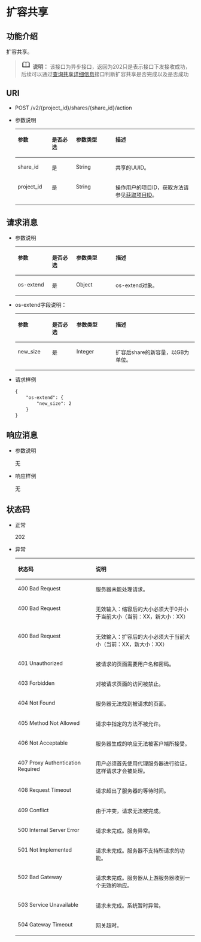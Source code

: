 # 扩容共享<a name="sfs_02_0034"></a>

## 功能介绍<a name="s4f6c8c4d908b42c684eb84e837062288"></a>

扩容共享。

>![](public_sys-resources/icon-note.gif) **说明：** 
>该接口为异步接口，返回为202只是表示接口下发接收成功，后续可以通过[查询共享详细信息](查询共享详细信息.md)接口判断扩容共享是否完成以及是否成功

## URI<a name="sd7de213608b64be19fc069d3ed492035"></a>

-   POST /v2/\{project\_id\}/shares/\{share\_id\}/action
-   参数说明

    <a name="zh-cn_topic_0076901182_table45001781"></a>
    <table><thead align="left"><tr id="zh-cn_topic_0076901182_row42052973"><th class="cellrowborder" valign="top" width="18.96%" id="mcps1.1.5.1.1"><p id="p17124101410431"><a name="p17124101410431"></a><a name="p17124101410431"></a>参数</p>
    </th>
    <th class="cellrowborder" valign="top" width="13.489999999999998%" id="mcps1.1.5.1.2"><p id="p1612415146430"><a name="p1612415146430"></a><a name="p1612415146430"></a>是否必选</p>
    </th>
    <th class="cellrowborder" valign="top" width="21.93%" id="mcps1.1.5.1.3"><p id="p312416148432"><a name="p312416148432"></a><a name="p312416148432"></a>参数类型</p>
    </th>
    <th class="cellrowborder" valign="top" width="45.62%" id="mcps1.1.5.1.4"><p id="p3124181464318"><a name="p3124181464318"></a><a name="p3124181464318"></a>描述</p>
    </th>
    </tr>
    </thead>
    <tbody><tr id="zh-cn_topic_0076901182_row33631540"><td class="cellrowborder" valign="top" width="18.96%" headers="mcps1.1.5.1.1 "><p id="aedfbfdb579c44e8999a6b19f0c120f21"><a name="aedfbfdb579c44e8999a6b19f0c120f21"></a><a name="aedfbfdb579c44e8999a6b19f0c120f21"></a>share_id</p>
    </td>
    <td class="cellrowborder" valign="top" width="13.489999999999998%" headers="mcps1.1.5.1.2 "><p id="a3121e3e565c84c5c9a278230940473b8"><a name="a3121e3e565c84c5c9a278230940473b8"></a><a name="a3121e3e565c84c5c9a278230940473b8"></a>是</p>
    </td>
    <td class="cellrowborder" valign="top" width="21.93%" headers="mcps1.1.5.1.3 "><p id="ab2a72bed03004193a29602dddc423715"><a name="ab2a72bed03004193a29602dddc423715"></a><a name="ab2a72bed03004193a29602dddc423715"></a>String</p>
    </td>
    <td class="cellrowborder" valign="top" width="45.62%" headers="mcps1.1.5.1.4 "><p id="a4dc199fc384e446b91b4c696aba10de2"><a name="a4dc199fc384e446b91b4c696aba10de2"></a><a name="a4dc199fc384e446b91b4c696aba10de2"></a><span>共享的UUID。</span></p>
    </td>
    </tr>
    <tr id="zh-cn_topic_0076901182_row52334961"><td class="cellrowborder" valign="top" width="18.96%" headers="mcps1.1.5.1.1 "><p id="a13d92d0f99b64184bf787c5aaaf08e68"><a name="a13d92d0f99b64184bf787c5aaaf08e68"></a><a name="a13d92d0f99b64184bf787c5aaaf08e68"></a>project_id</p>
    </td>
    <td class="cellrowborder" valign="top" width="13.489999999999998%" headers="mcps1.1.5.1.2 "><p id="addb93471cf8f4e28868bab4ff0e872c1"><a name="addb93471cf8f4e28868bab4ff0e872c1"></a><a name="addb93471cf8f4e28868bab4ff0e872c1"></a>是</p>
    </td>
    <td class="cellrowborder" valign="top" width="21.93%" headers="mcps1.1.5.1.3 "><p id="a582ca5c66a514507a75aca16841d8b47"><a name="a582ca5c66a514507a75aca16841d8b47"></a><a name="a582ca5c66a514507a75aca16841d8b47"></a>String</p>
    </td>
    <td class="cellrowborder" valign="top" width="45.62%" headers="mcps1.1.5.1.4 "><p id="abfe5b79c46fc49e8a0a9562a7a4ee510"><a name="abfe5b79c46fc49e8a0a9562a7a4ee510"></a><a name="abfe5b79c46fc49e8a0a9562a7a4ee510"></a>操作用户的项目ID，获取方法请参见<a href="获取项目ID.md">获取项目ID</a>。</p>
    </td>
    </tr>
    </tbody>
    </table>


## 请求消息<a name="s3a7db8387fb7411d8cd846a82e921b21"></a>

-   参数说明

    <a name="td1edbbef558c45dc93c04a19b4d19c95"></a>
    <table><thead align="left"><tr id="r6316f3ede17f448b8d59d8f206e4cb2d"><th class="cellrowborder" valign="top" width="19.041904190419043%" id="mcps1.1.5.1.1"><p id="p131881436162417"><a name="p131881436162417"></a><a name="p131881436162417"></a>参数</p>
    </th>
    <th class="cellrowborder" valign="top" width="13.491349134913492%" id="mcps1.1.5.1.2"><p id="p191881736142411"><a name="p191881736142411"></a><a name="p191881736142411"></a>是否必选</p>
    </th>
    <th class="cellrowborder" valign="top" width="21.992199219921993%" id="mcps1.1.5.1.3"><p id="p720210367248"><a name="p720210367248"></a><a name="p720210367248"></a>参数类型</p>
    </th>
    <th class="cellrowborder" valign="top" width="45.474547454745476%" id="mcps1.1.5.1.4"><p id="p520212367242"><a name="p520212367242"></a><a name="p520212367242"></a>描述</p>
    </th>
    </tr>
    </thead>
    <tbody><tr id="r66d0739dd8074f8fb9f374eb544d4975"><td class="cellrowborder" valign="top" width="19.041904190419043%" headers="mcps1.1.5.1.1 "><p id="zh-cn_topic_0076901182_p558669416566"><a name="zh-cn_topic_0076901182_p558669416566"></a><a name="zh-cn_topic_0076901182_p558669416566"></a>os-extend</p>
    </td>
    <td class="cellrowborder" valign="top" width="13.491349134913492%" headers="mcps1.1.5.1.2 "><p id="aa732e4db77d047edb2a11e0c9849eef9"><a name="aa732e4db77d047edb2a11e0c9849eef9"></a><a name="aa732e4db77d047edb2a11e0c9849eef9"></a>是</p>
    </td>
    <td class="cellrowborder" valign="top" width="21.992199219921993%" headers="mcps1.1.5.1.3 "><p id="a98e384c67a554123a24dda987cef6c10"><a name="a98e384c67a554123a24dda987cef6c10"></a><a name="a98e384c67a554123a24dda987cef6c10"></a>Object</p>
    </td>
    <td class="cellrowborder" valign="top" width="45.474547454745476%" headers="mcps1.1.5.1.4 "><p id="a58584a8208054f19b1d8b19d5d1d998a"><a name="a58584a8208054f19b1d8b19d5d1d998a"></a><a name="a58584a8208054f19b1d8b19d5d1d998a"></a>os-extend对象。</p>
    </td>
    </tr>
    </tbody>
    </table>

-   os-extend字段说明：

    <a name="t5f52f8ee95e042c999e4c980a32639ca"></a>
    <table><thead align="left"><tr id="r927230140bfd4f158c1e71fdd1175ac8"><th class="cellrowborder" valign="top" width="19.09190919091909%" id="mcps1.1.5.1.1"><p id="p471810438242"><a name="p471810438242"></a><a name="p471810438242"></a>参数</p>
    </th>
    <th class="cellrowborder" valign="top" width="13.611361136113612%" id="mcps1.1.5.1.2"><p id="p1971864317241"><a name="p1971864317241"></a><a name="p1971864317241"></a>是否必选</p>
    </th>
    <th class="cellrowborder" valign="top" width="21.802180218021803%" id="mcps1.1.5.1.3"><p id="p13718114314248"><a name="p13718114314248"></a><a name="p13718114314248"></a>参数类型</p>
    </th>
    <th class="cellrowborder" valign="top" width="45.4945494549455%" id="mcps1.1.5.1.4"><p id="p1971810432247"><a name="p1971810432247"></a><a name="p1971810432247"></a>描述</p>
    </th>
    </tr>
    </thead>
    <tbody><tr id="rc028b30fffb54c19a3beb3b6076a1c22"><td class="cellrowborder" valign="top" width="19.09190919091909%" headers="mcps1.1.5.1.1 "><p id="zh-cn_topic_0076901182_p175453116566"><a name="zh-cn_topic_0076901182_p175453116566"></a><a name="zh-cn_topic_0076901182_p175453116566"></a>new_size</p>
    </td>
    <td class="cellrowborder" valign="top" width="13.611361136113612%" headers="mcps1.1.5.1.2 "><p id="a21f0e930a19543bbbf58337ee63c2b51"><a name="a21f0e930a19543bbbf58337ee63c2b51"></a><a name="a21f0e930a19543bbbf58337ee63c2b51"></a>是</p>
    </td>
    <td class="cellrowborder" valign="top" width="21.802180218021803%" headers="mcps1.1.5.1.3 "><p id="ac05b15b7a921463a8b6bb53b8a087420"><a name="ac05b15b7a921463a8b6bb53b8a087420"></a><a name="ac05b15b7a921463a8b6bb53b8a087420"></a>Integer</p>
    </td>
    <td class="cellrowborder" valign="top" width="45.4945494549455%" headers="mcps1.1.5.1.4 "><p id="a08a732f87cea4d28b8931eb0b3621bc9"><a name="a08a732f87cea4d28b8931eb0b3621bc9"></a><a name="a08a732f87cea4d28b8931eb0b3621bc9"></a>扩容后share的新容量，以GB为单位。</p>
    </td>
    </tr>
    </tbody>
    </table>


-   请求样例

    ```
    {
        "os-extend": {
            "new_size": 2
        }
    }
    ```


## 响应消息<a name="s8703d904c5b7413188ce12352326a73e"></a>

-   参数说明

    无


-   响应样例

    无


## 状态码<a name="s7194f469973442a09f40e4760eb0a747"></a>

-   正常

    202

-   异常

    <a name="zh-cn_topic_0076901182_table24991814"></a>
    <table><thead align="left"><tr id="zh-cn_topic_0076901182_row17706563"><th class="cellrowborder" valign="top" width="43.43%" id="mcps1.1.3.1.1"><p id="zh-cn_topic_0076901182_p24945537"><a name="zh-cn_topic_0076901182_p24945537"></a><a name="zh-cn_topic_0076901182_p24945537"></a>状态码</p>
    </th>
    <th class="cellrowborder" valign="top" width="56.57%" id="mcps1.1.3.1.2"><p id="zh-cn_topic_0076901182_p7322627"><a name="zh-cn_topic_0076901182_p7322627"></a><a name="zh-cn_topic_0076901182_p7322627"></a>说明</p>
    </th>
    </tr>
    </thead>
    <tbody><tr id="zh-cn_topic_0076901182_row56261938"><td class="cellrowborder" valign="top" width="43.43%" headers="mcps1.1.3.1.1 "><p id="zh-cn_topic_0076901182_p60923125"><a name="zh-cn_topic_0076901182_p60923125"></a><a name="zh-cn_topic_0076901182_p60923125"></a>400 Bad Request</p>
    </td>
    <td class="cellrowborder" valign="top" width="56.57%" headers="mcps1.1.3.1.2 "><p id="zh-cn_topic_0076901182_p35826101"><a name="zh-cn_topic_0076901182_p35826101"></a><a name="zh-cn_topic_0076901182_p35826101"></a>服务器未能处理请求。</p>
    </td>
    </tr>
    <tr id="r6a88088baf7c4c158aa8a4c6bccf7c34"><td class="cellrowborder" valign="top" width="43.43%" headers="mcps1.1.3.1.1 "><p id="zh-cn_topic_0076901182_p534990621322"><a name="zh-cn_topic_0076901182_p534990621322"></a><a name="zh-cn_topic_0076901182_p534990621322"></a>400 Bad Request</p>
    </td>
    <td class="cellrowborder" valign="top" width="56.57%" headers="mcps1.1.3.1.2 "><p id="a831eaa0025e24bd6884fed2bb2a5df4f"><a name="a831eaa0025e24bd6884fed2bb2a5df4f"></a><a name="a831eaa0025e24bd6884fed2bb2a5df4f"></a>无效输入：缩容后的大小必须大于0并小于当前大小（当前：XX，新大小：XX）</p>
    </td>
    </tr>
    <tr id="r4bc3f27fc2384de9ade4c5976682e08d"><td class="cellrowborder" valign="top" width="43.43%" headers="mcps1.1.3.1.1 "><p id="a59b5a7ea71554a679c1147c64cbbf34a"><a name="a59b5a7ea71554a679c1147c64cbbf34a"></a><a name="a59b5a7ea71554a679c1147c64cbbf34a"></a>400 Bad Request</p>
    </td>
    <td class="cellrowborder" valign="top" width="56.57%" headers="mcps1.1.3.1.2 "><p id="ae6d27ab5da85456aa12088fd4e2afe71"><a name="ae6d27ab5da85456aa12088fd4e2afe71"></a><a name="ae6d27ab5da85456aa12088fd4e2afe71"></a>无效输入：扩容后的大小必须大于当前大小（当前：XX，新大小：XX）</p>
    </td>
    </tr>
    <tr id="zh-cn_topic_0076901182_row53999455"><td class="cellrowborder" valign="top" width="43.43%" headers="mcps1.1.3.1.1 "><p id="zh-cn_topic_0076901182_p11879716"><a name="zh-cn_topic_0076901182_p11879716"></a><a name="zh-cn_topic_0076901182_p11879716"></a>401 Unauthorized</p>
    </td>
    <td class="cellrowborder" valign="top" width="56.57%" headers="mcps1.1.3.1.2 "><p id="zh-cn_topic_0076901182_p22732954"><a name="zh-cn_topic_0076901182_p22732954"></a><a name="zh-cn_topic_0076901182_p22732954"></a>被请求的页面需要用户名和密码。</p>
    </td>
    </tr>
    <tr id="zh-cn_topic_0076901182_row3269999"><td class="cellrowborder" valign="top" width="43.43%" headers="mcps1.1.3.1.1 "><p id="zh-cn_topic_0076901182_p63543344"><a name="zh-cn_topic_0076901182_p63543344"></a><a name="zh-cn_topic_0076901182_p63543344"></a>403 Forbidden</p>
    </td>
    <td class="cellrowborder" valign="top" width="56.57%" headers="mcps1.1.3.1.2 "><p id="zh-cn_topic_0076901182_p46737271"><a name="zh-cn_topic_0076901182_p46737271"></a><a name="zh-cn_topic_0076901182_p46737271"></a>对被请求页面的访问被禁止。</p>
    </td>
    </tr>
    <tr id="zh-cn_topic_0076901182_row17982255"><td class="cellrowborder" valign="top" width="43.43%" headers="mcps1.1.3.1.1 "><p id="zh-cn_topic_0076901182_p47276535"><a name="zh-cn_topic_0076901182_p47276535"></a><a name="zh-cn_topic_0076901182_p47276535"></a>404 Not Found</p>
    </td>
    <td class="cellrowborder" valign="top" width="56.57%" headers="mcps1.1.3.1.2 "><p id="zh-cn_topic_0076901182_p4194103"><a name="zh-cn_topic_0076901182_p4194103"></a><a name="zh-cn_topic_0076901182_p4194103"></a>服务器无法找到被请求的页面。</p>
    </td>
    </tr>
    <tr id="zh-cn_topic_0076901182_row37746932"><td class="cellrowborder" valign="top" width="43.43%" headers="mcps1.1.3.1.1 "><p id="zh-cn_topic_0076901182_p37602652"><a name="zh-cn_topic_0076901182_p37602652"></a><a name="zh-cn_topic_0076901182_p37602652"></a>405 Method Not Allowed</p>
    </td>
    <td class="cellrowborder" valign="top" width="56.57%" headers="mcps1.1.3.1.2 "><p id="zh-cn_topic_0076901182_p25915985"><a name="zh-cn_topic_0076901182_p25915985"></a><a name="zh-cn_topic_0076901182_p25915985"></a>请求中指定的方法不被允许。</p>
    </td>
    </tr>
    <tr id="zh-cn_topic_0076901182_row31917275"><td class="cellrowborder" valign="top" width="43.43%" headers="mcps1.1.3.1.1 "><p id="zh-cn_topic_0076901182_p35162510"><a name="zh-cn_topic_0076901182_p35162510"></a><a name="zh-cn_topic_0076901182_p35162510"></a>406 Not Acceptable</p>
    </td>
    <td class="cellrowborder" valign="top" width="56.57%" headers="mcps1.1.3.1.2 "><p id="zh-cn_topic_0076901182_p29591041"><a name="zh-cn_topic_0076901182_p29591041"></a><a name="zh-cn_topic_0076901182_p29591041"></a>服务器生成的响应无法被客户端所接受。</p>
    </td>
    </tr>
    <tr id="zh-cn_topic_0076901182_row64992778"><td class="cellrowborder" valign="top" width="43.43%" headers="mcps1.1.3.1.1 "><p id="zh-cn_topic_0076901182_p29923648"><a name="zh-cn_topic_0076901182_p29923648"></a><a name="zh-cn_topic_0076901182_p29923648"></a>407 Proxy Authentication Required</p>
    </td>
    <td class="cellrowborder" valign="top" width="56.57%" headers="mcps1.1.3.1.2 "><p id="zh-cn_topic_0076901182_p7896460"><a name="zh-cn_topic_0076901182_p7896460"></a><a name="zh-cn_topic_0076901182_p7896460"></a>用户必须首先使用代理服务器进行验证，这样请求才会被处理。</p>
    </td>
    </tr>
    <tr id="zh-cn_topic_0076901182_row3959276"><td class="cellrowborder" valign="top" width="43.43%" headers="mcps1.1.3.1.1 "><p id="zh-cn_topic_0076901182_p52265969"><a name="zh-cn_topic_0076901182_p52265969"></a><a name="zh-cn_topic_0076901182_p52265969"></a>408 Request Timeout</p>
    </td>
    <td class="cellrowborder" valign="top" width="56.57%" headers="mcps1.1.3.1.2 "><p id="zh-cn_topic_0076901182_p5685119"><a name="zh-cn_topic_0076901182_p5685119"></a><a name="zh-cn_topic_0076901182_p5685119"></a>请求超出了服务器的等待时间。</p>
    </td>
    </tr>
    <tr id="zh-cn_topic_0076901182_row51166072"><td class="cellrowborder" valign="top" width="43.43%" headers="mcps1.1.3.1.1 "><p id="zh-cn_topic_0076901182_p50811173"><a name="zh-cn_topic_0076901182_p50811173"></a><a name="zh-cn_topic_0076901182_p50811173"></a>409 Conflict</p>
    </td>
    <td class="cellrowborder" valign="top" width="56.57%" headers="mcps1.1.3.1.2 "><p id="zh-cn_topic_0076901182_p22064367"><a name="zh-cn_topic_0076901182_p22064367"></a><a name="zh-cn_topic_0076901182_p22064367"></a>由于冲突，请求无法被完成。</p>
    </td>
    </tr>
    <tr id="zh-cn_topic_0076901182_row64361578"><td class="cellrowborder" valign="top" width="43.43%" headers="mcps1.1.3.1.1 "><p id="zh-cn_topic_0076901182_p45905321"><a name="zh-cn_topic_0076901182_p45905321"></a><a name="zh-cn_topic_0076901182_p45905321"></a>500 Internal Server Error</p>
    </td>
    <td class="cellrowborder" valign="top" width="56.57%" headers="mcps1.1.3.1.2 "><p id="zh-cn_topic_0076901182_p27343545"><a name="zh-cn_topic_0076901182_p27343545"></a><a name="zh-cn_topic_0076901182_p27343545"></a>请求未完成。服务异常。</p>
    </td>
    </tr>
    <tr id="zh-cn_topic_0076901182_row44765319"><td class="cellrowborder" valign="top" width="43.43%" headers="mcps1.1.3.1.1 "><p id="zh-cn_topic_0076901182_p2112211"><a name="zh-cn_topic_0076901182_p2112211"></a><a name="zh-cn_topic_0076901182_p2112211"></a>501 Not Implemented</p>
    </td>
    <td class="cellrowborder" valign="top" width="56.57%" headers="mcps1.1.3.1.2 "><p id="zh-cn_topic_0076901182_p36871363"><a name="zh-cn_topic_0076901182_p36871363"></a><a name="zh-cn_topic_0076901182_p36871363"></a>请求未完成。服务器不支持所请求的功能。</p>
    </td>
    </tr>
    <tr id="zh-cn_topic_0076901182_row63406812"><td class="cellrowborder" valign="top" width="43.43%" headers="mcps1.1.3.1.1 "><p id="zh-cn_topic_0076901182_p35678142"><a name="zh-cn_topic_0076901182_p35678142"></a><a name="zh-cn_topic_0076901182_p35678142"></a>502 Bad Gateway</p>
    </td>
    <td class="cellrowborder" valign="top" width="56.57%" headers="mcps1.1.3.1.2 "><p id="zh-cn_topic_0076901182_p4248376"><a name="zh-cn_topic_0076901182_p4248376"></a><a name="zh-cn_topic_0076901182_p4248376"></a>请求未完成。服务器从上游服务器收到一个无效的响应。</p>
    </td>
    </tr>
    <tr id="zh-cn_topic_0076901182_row38235390"><td class="cellrowborder" valign="top" width="43.43%" headers="mcps1.1.3.1.1 "><p id="zh-cn_topic_0076901182_p10058896"><a name="zh-cn_topic_0076901182_p10058896"></a><a name="zh-cn_topic_0076901182_p10058896"></a>503 Service Unavailable</p>
    </td>
    <td class="cellrowborder" valign="top" width="56.57%" headers="mcps1.1.3.1.2 "><p id="zh-cn_topic_0076901182_p9464271"><a name="zh-cn_topic_0076901182_p9464271"></a><a name="zh-cn_topic_0076901182_p9464271"></a>请求未完成。系统暂时异常。</p>
    </td>
    </tr>
    <tr id="zh-cn_topic_0076901182_row18069578"><td class="cellrowborder" valign="top" width="43.43%" headers="mcps1.1.3.1.1 "><p id="zh-cn_topic_0076901182_p54349751"><a name="zh-cn_topic_0076901182_p54349751"></a><a name="zh-cn_topic_0076901182_p54349751"></a>504 Gateway Timeout</p>
    </td>
    <td class="cellrowborder" valign="top" width="56.57%" headers="mcps1.1.3.1.2 "><p id="zh-cn_topic_0076901182_p40253700"><a name="zh-cn_topic_0076901182_p40253700"></a><a name="zh-cn_topic_0076901182_p40253700"></a>网关超时。</p>
    </td>
    </tr>
    </tbody>
    </table>


